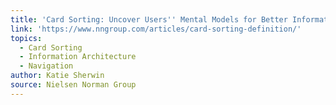 ```yaml
---
title: 'Card Sorting: Uncover Users'' Mental Models for Better Information Architecture'
link: 'https://www.nngroup.com/articles/card-sorting-definition/'
topics:
  - Card Sorting
  - Information Architecture
  - Navigation
author: Katie Sherwin
source: Nielsen Norman Group
---
```


